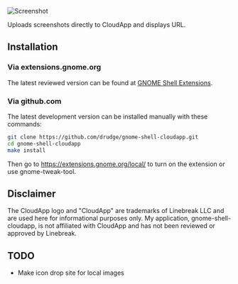 ![Screenshot](https://raw.github.com/OttoAllmendinger/gnome-shell-imgur/master/data/screenshot.png)

Uploads screenshots directly to CloudApp and displays URL.

## Installation

### Via extensions.gnome.org

The latest reviewed version can be found at [GNOME Shell Extensions](https://extensions.gnome.org/extension/787/cloudapp-screenshot-uploader/).

### Via github.com

The latest development version can be installed manually with these commands:

```sh
git clone https://github.com/drudge/gnome-shell-cloudapp.git
cd gnome-shell-cloudapp
make install
```

Then go to https://extensions.gnome.org/local/ to turn on the extension or use
gnome-tweak-tool.

## Disclaimer

The CloudApp logo and "CloudApp" are trademarks of Linebreak LLC and are used here for
informational purposes only. My application, gnome-shell-cloudapp, is not
affiliated with CloudApp and has not been reviewed or approved by Linebreak.

## TODO

* Make icon drop site for local images
